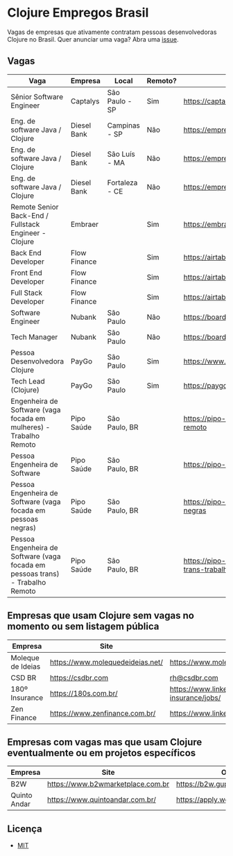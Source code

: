 # Clojure Empregos Brasil

Vagas de empresas que ativamente contratam pessoas desenvolvedoras Clojure no Brasil. Quer anunciar uma vaga? Abra uma [issue](https://github.com/renatoalencar/clojure-empregos-brasil/issues).

## Vagas


|                                                                           Vaga |      Empresa |          Local | Remoto? |                                                                                                           Onde aplicar |
|--------------------------------------------------------------------------------|--------------|----------------|---------|------------------------------------------------------------------------------------------------------------------------|
|                                                       Sênior Software Engineer |     Captalys | São Paulo - SP |     Sim |                                                                                   https://captalys.gupy.io/jobs/548436 |
|                                                Eng. de software Java / Clojure |  Diesel Bank |  Campinas - SP |     Não |                                                                    https://empregoteca.compleo.com.br/Visualizar/66834 |
|                                                Eng. de software Java / Clojure |  Diesel Bank |  São Luís - MA |     Não |                                                                    https://empregoteca.compleo.com.br/Visualizar/66834 |
|                                                Eng. de software Java / Clojure |  Diesel Bank | Fortaleza - CE |     Não |                                                                    https://empregoteca.compleo.com.br/Visualizar/66834 |
|                          Remote Senior Back-End / Fullstack Engineer - Clojure |      Embraer |                |     Sim |                                                    https://embraer.gupy.io/jobs/536712?jobBoardSource=gupy_public_page |
|                                                             Back End Developer | Flow Finance |                |     Sim |                     https://airtable.com/embed/shrG8DnjAdAOAZm9h/tble1ghQMefhblMVK/viwOzu3raZSmdxK7Z/recdywWrnobwHWmOy |
|                                                            Front End Developer | Flow Finance |                |     Sim |                     https://airtable.com/embed/shrG8DnjAdAOAZm9h/tble1ghQMefhblMVK/viwOzu3raZSmdxK7Z/rec6mhXK6haYvypOz |
|                                                           Full Stack Developer | Flow Finance |                |     Sim |                     https://airtable.com/embed/shrG8DnjAdAOAZm9h/tble1ghQMefhblMVK/viwOzu3raZSmdxK7Z/recGtRyuHlvFhUV0v |
|                                                              Software Engineer |       Nubank |      São Paulo |     Não |                                                                       https://boards.greenhouse.io/nubank/jobs/2569175 |
|                                                                   Tech Manager |       Nubank |      São Paulo |     Não |                                                                       https://boards.greenhouse.io/nubank/jobs/2185260 |
|                                                  Pessoa Desenvolvedora Clojure |        PayGo |      São Paulo |     Sim |                                                                         https://www.linkedin.com/jobs/view/2343660504/ |
|                                                            Tech Lead (Clojure) |        PayGo |      São Paulo |     Sim |                                                      https://paygo.gupy.io/jobs/462412?jobBoardSource=gupy_public_page |
|             Engenheira de Software (vaga focada em mulheres) - Trabalho Remoto |   Pipo Saúde |  São Paulo, BR |         |             https://pipo-saude.breezy.hr/p/2508984cb6c6-engenheira-de-software-vaga-focada-em-mulheres-trabalho-remoto |
|                                                  Pessoa Engenheira de Software |   Pipo Saúde |  São Paulo, BR |         |                                              https://pipo-saude.breezy.hr/p/4339d952332d-pessoa-engenheira-de-software |
|                  Pessoa Engenheira de Software (vaga focada em pessoas negras) |   Pipo Saúde |  São Paulo, BR |         |                https://pipo-saude.breezy.hr/p/1a9152c5e824-pessoa-engenheira-de-software-vaga-focada-em-pessoas-negras |
| Pessoa Engenheira de Software (vaga focada em pessoas trans) - Trabalho Remoto |   Pipo Saúde |  São Paulo, BR |         | https://pipo-saude.breezy.hr/p/647061946892-pessoa-engenheira-de-software-vaga-focada-em-pessoas-trans-trabalho-remoto |


## Empresas que usam Clojure sem vagas no momento ou sem listagem pública


|           Empresa |                             Site |                                         Onde aplicar |
|-------------------|----------------------------------|------------------------------------------------------|
| Moleque de Ideias | https://www.molequedeideias.net/ |                     https://www.molequedeideias.net/ |
|            CSD BR |                https://csdbr.com |                                         rh@csdbr.com |
|    180º Insurance |             https://180s.com.br/ | https://www.linkedin.com/company/180-insurance/jobs/ |
|       Zen Finance |   https://www.zenfinance.com.br/ |  https://www.linkedin.com/company/zenfinancebr/jobs/ |


## Empresas com vagas mas que usam Clojure eventualmente ou em projetos específicos


|      Empresa |                              Site |                            Onde aplicar |
|--------------|-----------------------------------|-----------------------------------------|
|          B2W | https://www.b2wmarketplace.com.br |                    https://b2w.gupy.io/ |
| Quinto Andar |   https://www.quintoandar.com.br/ | https://apply.workable.com/quintoandar/ |


## Licença

* [MIT](./LICENSE)